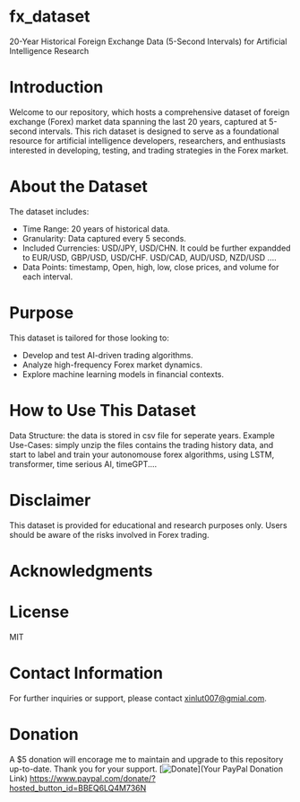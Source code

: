 # fx_dataset
20-Year Historical Foreign Exchange Data (5-Second Intervals) for Artificial Intelligence Research

# Introduction
Welcome to our repository, which hosts a comprehensive dataset of foreign exchange (Forex) market data spanning the last 20 years, captured at 5-second intervals. This rich dataset is designed to serve as a foundational resource for artificial intelligence developers, researchers, and enthusiasts interested in developing, testing, and trading strategies in the Forex market.

# About the Dataset
The dataset includes:

* Time Range: 20 years of historical data.
* Granularity: Data captured every 5 seconds.
* Included Currencies: USD/JPY, USD/CHN.  It could be further expandded to EUR/USD, GBP/USD, USD/CHF. USD/CAD, AUD/USD, NZD/USD ....
* Data Points: timestamp, Open, high, low, close prices, and volume for each interval.

# Purpose
This dataset is tailored for those looking to:

* Develop and test AI-driven trading algorithms.
* Analyze high-frequency Forex market dynamics.
* Explore machine learning models in financial contexts.

# How to Use This Dataset

Data Structure: the data is stored in csv file for seperate years.
Example Use-Cases: simply unzip the files contains the trading history data, and start to label and train your autonomouse forex algorithms, using LSTM, transformer, time serious AI, timeGPT....

# Disclaimer
This dataset is provided for educational and research purposes only.
Users should be aware of the risks involved in Forex trading.

# Acknowledgments

# License
MIT

# Contact Information
For further inquiries or support, please contact xinlut007@gmial.com.

# Donation
A $5 donation will encorage me to maintain and upgrade to this repository up-to-date. Thank you for your support.
[![Donate](https://www.paypalobjects.com/en_US/i/btn/btn_donate_LG.gif)](Your PayPal Donation Link)
https://www.paypal.com/donate/?hosted_button_id=BBEQ6LQ4M736N
